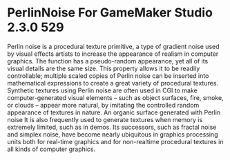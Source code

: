 # PerlinNoise For GameMaker Studio 2.3.0 529
Perlin noise is a procedural texture primitive, a type of gradient noise used by visual effects artists to increase the appearance of realism in computer graphics. The function has a pseudo-random appearance, yet all of its visual details are the same size. This property allows it to be readily controllable; multiple scaled copies of Perlin noise can be inserted into mathematical expressions to create a great variety of procedural textures. Synthetic textures using Perlin noise are often used in CGI to make computer-generated visual elements – such as object surfaces, fire, smoke, or clouds – appear more natural, by imitating the controlled random appearance of textures in nature.   An organic surface generated with Perlin noise It is also frequently used to generate textures when memory is extremely limited, such as in demos. Its successors, such as fractal noise and simplex noise, have become nearly ubiquitous in graphics processing units both for real-time graphics and for non-realtime procedural textures in all kinds of computer graphics.

